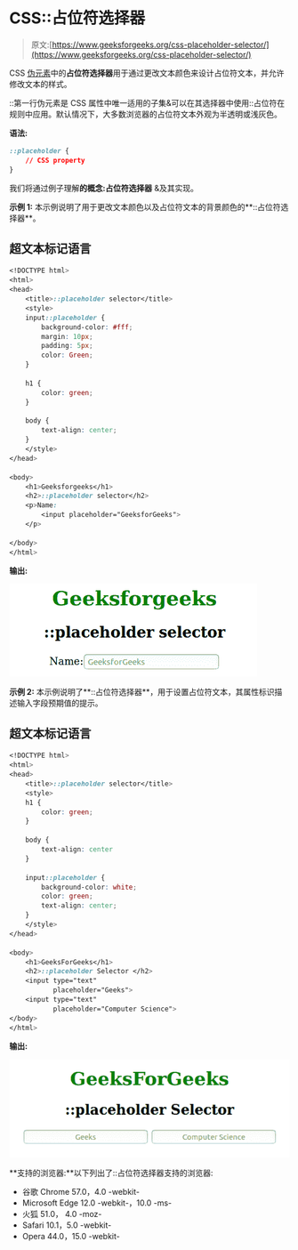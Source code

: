 # CSS::占位符选择器

> 原文:[https://www.geeksforgeeks.org/css-placeholder-selector/](https://www.geeksforgeeks.org/css-placeholder-selector/)

CSS [伪元素](https://www.geeksforgeeks.org/css-pseudo-elements/)中的**占位符选择器**用于通过更改文本颜色来设计占位符文本，并允许修改文本的样式。

::第一行伪元素是 CSS 属性中唯一适用的子集&可以在其选择器中使用::占位符在规则中应用。默认情况下，大多数浏览器的占位符文本外观为半透明或浅灰色。

**语法:**

```css
::placeholder {
    // CSS property
}
```

我们将通过例子理解**的概念:占位符选择器** &及其实现。

**示例 1:** 本示例说明了用于更改文本颜色以及占位符文本的背景颜色的**::占位符选择器**。

## 超文本标记语言

```css
<!DOCTYPE html>
<html>
<head>
    <title>::placeholder selector</title>
    <style>
    input::placeholder {
        background-color: #fff;
        margin: 10px;
        padding: 5px;
        color: Green;
    }

    h1 {
        color: green;
    }

    body {
        text-align: center;
    }
    </style>
</head>

<body>
    <h1>Geeksforgeeks</h1>
    <h2>::placeholder selector</h2>
    <p>Name:
        <input placeholder="GeeksforGeeks">
    </p>

</body>
</html>
```

**输出:**

![](img/336eba3d186563e0b05f3c90e87ac117.png)

**示例 2:** 本示例说明了**::占位符选择器**，用于设置占位符文本，其属性标识描述输入字段预期值的提示。

## 超文本标记语言

```css
<!DOCTYPE html>
<html>
<head>
    <title>::placeholder selector</title>
    <style>
    h1 {
        color: green;
    }

    body {
        text-align: center
    }

    input::placeholder {
        background-color: white;
        color: green;
        text-align: center;
    }
    </style>
</head>

<body>
    <h1>GeeksForGeeks</h1>
    <h2>::placeholder Selector </h2>
    <input type="text" 
           placeholder="Geeks">
    <input type="text" 
           placeholder="Computer Science"> 
</body>
</html>
```

**输出:**

![](img/15a288f3e238fada1d1bcf81594d9e99.png)

**支持的浏览器:**以下列出了::占位符选择器支持的浏览器:

*   谷歌 Chrome 57.0，4.0 -webkit-
*   Microsoft Edge 12.0 -webkit-，10.0 -ms-
*   火狐 51.0， 4.0 -moz-
*   Safari 10.1，5.0 -webkit-
*   Opera 44.0，15.0 -webkit-
